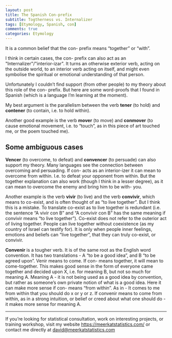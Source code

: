 ```yaml
---
layout: post
title: The Spanish Con-prefix
subtitle: Togtherness vs. Internalizer
tags: [Etymology, Spanish, con]
comments: true
categories: Etymology
---
```


It is a common belief that the con- prefix means “together” or “with”. 

I think in certain cases, the con- prefix can also act as an "Internalizer"/"interior-izar". It turns an otherwise exterior verb, acting on the outside world, to an interior verb acting on itself, and might even symbolise the spiritual or emotional understanding of that person. 

Unfortunately I couldn’t find support (from other people) to my theory about this role of the con- prefix. But here are some word-proofs that I found in Spanish (which is a language I’m learning at the moment). 

My best argument is the parallelism between the verb **tener** (to hold) and **contener** (to contain, i.e. to hold within). 

Another good example is the verb **mover** (to move) and **conmover** (to cause emotional movement, i.e. to “touch”, as in this piece of art touched me, or the poem touched me). 

## Some ambiguous cases 
**Vencer** (to overcome, to defeat) and **convencer** (to persuade) can also support my theory. Many languages see the connection between overcoming and persuading. If con- acts as an interior-izer it can mean to overcome from within. I.e. to defeat your opponent from within. But the together explanation can also work (though I think in a lesser degree), as it can mean to overcome the enemy and bring him to be with- you.

Another example is the verb **vivir** (to live) and the verb **convivir**, which means to co-exist, and is often thought of as “to live together”. But I think this is a mistake. To translate co-exist as to live together is redundant (i.e. the sentence “A vivir con B” and “A convivir con B” has the same meaning if convivir means “to live together”). Co-exist does not refer to the outerior act of living together. People can live together without coexistence (as my country of Israel can testify for). It is only when people inner feelings, emotions and beliefs can “live together”, that they can truly co-exist, or convivir. 

**Convenir** is a tougher verb. It is of the same root as the English word convention. It has two translations - A “to be a good idea”, and B “to be agreed upon”. Venir means to come. If con- means together, it will mean to come-together. This makes good sense in the form of everyone came together and decided upon X, i.e. for meaning B, but not so much for meaning A. Meaning A - it is not being used as a good idea by convention, but rather as someone’s own private notion of what is a good idea. Here it can make more sense if con- means “from within”. As in - It comes to me from within that you should do x or y or z. If convenir means to come from within, as in a strong intuition, or belief or creed about what one should do - it makes more sense for meaning A.

***
If you’re looking for statistical consultation, work on interesting projects, or training workshop, visit my website https://meerkatstatistics.com/  or contact me directly at david@meerkatstatistics.com 